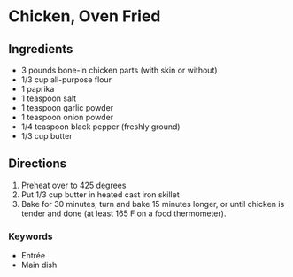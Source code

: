 # Chicken, Oven Fried

## Ingredients

- 3 pounds bone-in chicken parts (with skin or without)
- 1/3 cup all-purpose flour
- 1 paprika
- 1 teaspoon salt
- 1 teaspoon garlic powder
- 1 teaspoon onion powder
- 1/4 teaspoon black pepper (freshly ground)
- 1/3 cup butter

## Directions

1. Preheat over to 425 degrees
1. Put 1/3 cup butter in heated cast iron skillet
1. Bake for 30 minutes; turn and bake 15 minutes longer, or until chicken is
   tender and done (at least 165 F on a food thermometer).


### Keywords

- Entrée
- Main dish
